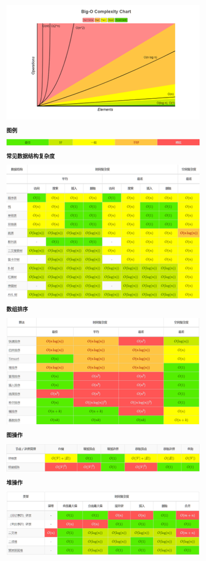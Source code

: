 ![image-20200806142206089](images/image-20200806142206089.png)

**图例**

![image-20200806142926852](images/image-20200806142926852.png)

**常见数据结构复杂度**

![image-20200806142240074](images/image-20200806142240074.png)

**数组排序**

![image-20200806142531987](images/image-20200806142531987.png)

**图操作**

![image-20200806142744921](images/image-20200806142744921.png)

**堆操作**

![image-20200806142814192](images/image-20200806142814192.png)